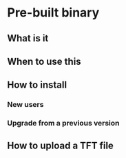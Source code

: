 # Pre-built binary

## What is it

## When to use this

## How to install

### New users

### Upgrade from a previous version

## How to upload a TFT file


